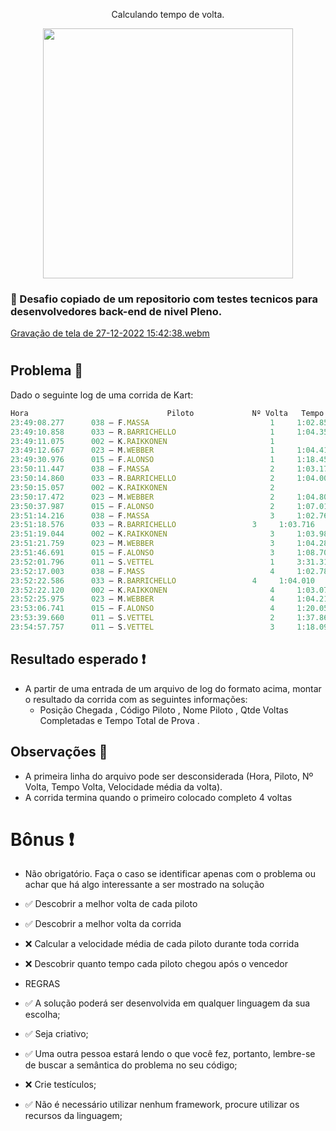 <p align="center" >
     Calculando tempo de volta.
</p>


<p align="center" >
   <img width=400 src='https://user-images.githubusercontent.com/69175890/209719501-a09ae191-1d4f-4b24-8705-5969b2fcc71f.png'/>
</p>

 ### 📣  Desafio copiado de um repositorio com testes tecnicos para desenvolvedores back-end de nivel Pleno. 
 
[Gravação de tela de 27-12-2022 15:42:38.webm](https://user-images.githubusercontent.com/69175890/209720425-62864885-a754-48b8-b378-10073e0db9fc.webm)

#

## Problema 📌

Dado o seguinte log de uma corrida de Kart:

```js
Hora                               Piloto             Nº Volta   Tempo Volta       Velocidade média da volta
23:49:08.277      038 – F.MASSA                           1		1:02.852                        44,275
23:49:10.858      033 – R.BARRICHELLO                     1		1:04.352                        43,243
23:49:11.075      002 – K.RAIKKONEN                       1             1:04.108                        43,408
23:49:12.667      023 – M.WEBBER                          1		1:04.414                        43,202
23:49:30.976      015 – F.ALONSO                          1		1:18.456			35,47
23:50:11.447      038 – F.MASSA                           2		1:03.170                        44,053
23:50:14.860      033 – R.BARRICHELLO                     2		1:04.002                        43,48
23:50:15.057      002 – K.RAIKKONEN                       2             1:03.982                        43,493
23:50:17.472      023 – M.WEBBER                          2		1:04.805                        42,941
23:50:37.987      015 – F.ALONSO                          2		1:07.011			41,528
23:51:14.216      038 – F.MASSA                           3		1:02.769                        44,334
23:51:18.576      033 – R.BARRICHELLO		          3		1:03.716                        43,675
23:51:19.044      002 – K.RAIKKONEN                       3		1:03.987                        43,49
23:51:21.759      023 – M.WEBBER                          3		1:04.287                        43,287
23:51:46.691      015 – F.ALONSO                          3		1:08.704			40,504
23:52:01.796      011 – S.VETTEL                          1		3:31.315			13,169
23:52:17.003      038 – F.MASS                            4		1:02.787                        44,321
23:52:22.586      033 – R.BARRICHELLO		          4		1:04.010                        43,474
23:52:22.120      002 – K.RAIKKONEN                       4		1:03.076                        44,118
23:52:25.975      023 – M.WEBBER                          4		1:04.216                        43,335
23:53:06.741      015 – F.ALONSO                          4		1:20.050			34,763
23:53:39.660      011 – S.VETTEL                          2		1:37.864			28,435
23:54:57.757      011 – S.VETTEL                          3		1:18.097			35,633

```

## Resultado esperado ❗
- A partir de uma entrada de um arquivo de log do formato acima, montar o resultado da corrida com as seguintes informações:
   - Posição Chegada , Código Piloto , Nome Piloto , Qtde Voltas Completadas e Tempo Total de Prova .
   
## Observações 🛂
- A primeira linha do arquivo pode ser desconsiderada (Hora, Piloto, Nº Volta, Tempo Volta, Velocidade média da volta).
- A corrida termina quando o primeiro colocado completo 4 voltas

# Bônus ❗
- Não obrigatório. Faça o caso se identificar apenas com o problema ou achar que há algo interessante a ser mostrado na solução

*  ✅ Descobrir a melhor volta de cada piloto
*  ✅ Descobrir a melhor volta da corrida
*  ❌ Calcular a velocidade média de cada piloto durante toda corrida
*  ❌ Descobrir quanto tempo cada piloto chegou após o vencedor

* REGRAS

*  ✅ A solução poderá ser desenvolvida em qualquer linguagem da sua escolha;
*  ✅ Seja criativo;
*  ✅ Uma outra pessoa estará lendo o que você fez, portanto, lembre-se de buscar a semântica do problema no seu código;
*  ❌ Crie testículos;
*  ✅ Não é necessário utilizar nenhum framework, procure utilizar os recursos da linguagem;

